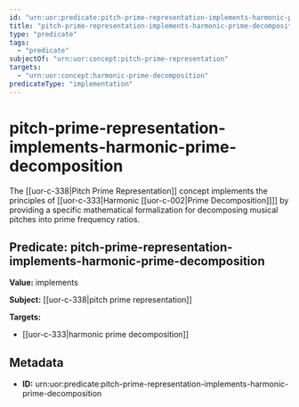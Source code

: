 ```yaml
---
id: "urn:uor:predicate:pitch-prime-representation-implements-harmonic-prime-decomposition"
title: "pitch-prime-representation-implements-harmonic-prime-decomposition"
type: "predicate"
tags:
  - "predicate"
subjectOf: "urn:uor:concept:pitch-prime-representation"
targets:
  - "urn:uor:concept:harmonic-prime-decomposition"
predicateType: "implementation"
---
```


# pitch-prime-representation-implements-harmonic-prime-decomposition

The [[uor-c-338|Pitch Prime Representation]] concept implements the principles of [[uor-c-333|Harmonic [[uor-c-002|Prime Decomposition]]]] by providing a specific mathematical formalization for decomposing musical pitches into prime frequency ratios.

## Predicate: pitch-prime-representation-implements-harmonic-prime-decomposition

**Value:** implements

**Subject:** [[uor-c-338|pitch prime representation]]

**Targets:**

- [[uor-c-333|harmonic prime decomposition]]

## Metadata

- **ID:** urn:uor:predicate:pitch-prime-representation-implements-harmonic-prime-decomposition
